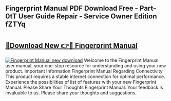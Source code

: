 ## Fingerprint Manual PDF Download Free - Part-0tT User Guide Repair - Service Owner Edition fZTYq

# <h2><a href="http://cf2476.oget.top/?id=Fingerprint+Manual">🔗Download New 👉🔴 Fingerprint Manual</a></h2>

[![Fingerprint Manual new download](https://i.imgur.com/5g1atiW.png)](http://cf2476.oget.top/?id=Fingerprint+Manual)
Welcome to the Fingerprint Manual user manual, your one-stop resource for understanding and using your new product. Important Information Fingerprint Manual Regarding Connectivity This product requires a stable internet connection for optimal performance. Experience the possibilities of list of features with your new Fingerprint Manual. Please Share Your Thoughts Fingerprint Manual. Your feedback is invaluable to us. Please share your thoughts and suggestions.
